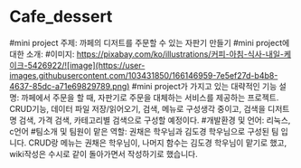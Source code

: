 # Cafe_dessert
#mini project 주제: 까페의 디저트를 주문할 수 있는 자판기 만들기
#mini project에 대한 소개: 
#이미지: https://pixabay.com/ko/illustrations/커피-아침-식사-내일-케이크-5426922/![image](https://user-images.githubusercontent.com/103431850/166146959-7e5ef27d-b4b8-4637-85dc-a71e69829789.png)
#mini project가 가지고 있는 대략적인 기능 설명: 까페에서 주문을 할 때, 자판기로 주문을 대체하는 서비스를 제공하는 프로젝트. CRUD기능, 데이터 파일 저장/읽어오기, 검색, 메뉴로 구성생각 중이고, 검색을 디저트명 검색, 가격 검색, 카테고리별 검색으로 구성할 예정이다.
#개발환경 및 언어: 리눅스, c언어
#팀소개 및 팀원이 맡은 역할: 권채은 학우님과 김도경 학우님으로 구성된 팀 입니다. CRUD랑 메뉴는 권채은 학우님이, 나머지 함수는 김도경 학우님이 맡기로 했고, wiki작성은 수시로 같이 돌아가면서 작성하기로 했습니다.
